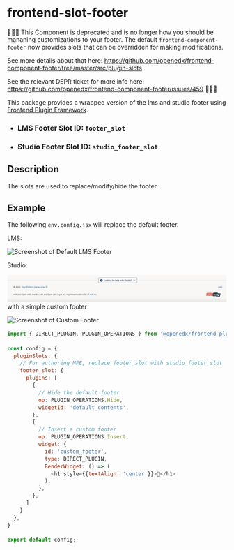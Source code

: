 # frontend-slot-footer

🛑🛑🛑 
This Component is deprecated and is no longer how you should be mananing customizations 
to your footer.  The default `frontend-component-footer` now provides slots that can be
overridden for making modifications.

See more details about that here: https://github.com/openedx/frontend-component-footer/tree/master/src/plugin-slots

See the relevant DEPR ticket for more info here: https://github.com/openedx/frontend-component-footer/issues/459
🛑🛑🛑 

This package provides a wrapped version of the lms and studio footer using [Frontend Plugin Framework](https://github.com/openedx/frontend-plugin-framework).

- ### LMS Footer Slot ID: `footer_slot`
- ### Studio Footer Slot ID: `studio_footer_slot`

## Description

The slots are used to replace/modify/hide the footer.

## Example

The following `env.config.jsx` will replace the default footer.

LMS:

![Screenshot of Default LMS Footer](./docs/images/default_footer.png)

Studio:

![Screenshot of Default Studio Footer](./docs/images/default_studio_footer.png)
with a simple custom footer

![Screenshot of Custom Footer](./docs/images/custom_footer.png)

```js
import { DIRECT_PLUGIN, PLUGIN_OPERATIONS } from '@openedx/frontend-plugin-framework';

const config = {
  pluginSlots: {
    // For authoring MFE, replace footer_slot with studio_footer_slot
    footer_slot: {
      plugins: [
        {
          // Hide the default footer
          op: PLUGIN_OPERATIONS.Hide,
          widgetId: 'default_contents',
        },
        {
          // Insert a custom footer
          op: PLUGIN_OPERATIONS.Insert,
          widget: {
            id: 'custom_footer',
            type: DIRECT_PLUGIN,
            RenderWidget: () => (
              <h1 style={{textAlign: 'center'}}>🦶</h1>
            ),
          },
        },
      ]
    }
  },
}

export default config;
```
